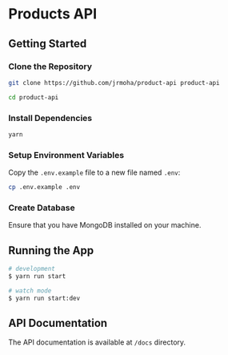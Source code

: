# Products API

## Getting Started

### Clone the Repository

```bash
git clone https://github.com/jrmoha/product-api product-api

cd product-api
```

### Install Dependencies

```bash
yarn
```

### Setup Environment Variables

Copy the `.env.example` file to a new file named `.env`:

```bash
cp .env.example .env
```

### Create Database

Ensure that you have MongoDB installed on your machine.

## Running the App

```bash
# development
$ yarn run start

# watch mode
$ yarn run start:dev
```

## API Documentation

The API documentation is available at `/docs` directory.
